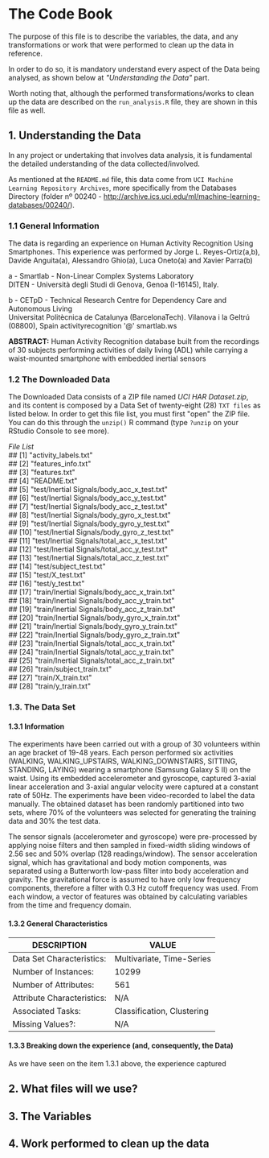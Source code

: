 # The Code Book
The purpose of this file is to describe the variables, the data, and any transformations or work that were performed to clean up the data in reference.

In order to do so, it is mandatory understand every aspect of the Data being analysed, as shown below at *"Understanding the Data"* part. 

Worth noting that, although the performed transformations/works to clean up the data are described on the `run_analysis.R` file, they are shown in this file as well. 

## 1. Understanding the Data

In any project or undertaking that involves data analysis, it is fundamental the detailed understanding of the data collected/involved.

As mentioned at the `README.md` file, this data come from `UCI Machine Learning Repository Archives`, more specifically from the Databases Directory (folder nº 00240 - <http://archive.ics.uci.edu/ml/machine-learning-databases/00240/>).

### 1.1 General Information
      
The data is regarding an experience on Human Activity Recognition Using Smartphones.
This experience was performed by Jorge L. Reyes-Ortiz(a,b), Davide Anguita(a), Alessandro Ghio(a), Luca Oneto(a) and Xavier Parra(b)

a - Smartlab - Non-Linear Complex Systems Laboratory  
DITEN - Università degli Studi di Genova, Genoa (I-16145), Italy. 

b - CETpD - Technical Research Centre for Dependency Care and Autonomous Living  
Universitat Politècnica de Catalunya (BarcelonaTech). Vilanova i la Geltrú (08800), Spain
activityrecognition '@' smartlab.ws 

**ABSTRACT:** Human Activity Recognition database built from the recordings of 30 subjects performing activities of daily living (ADL) while carrying a waist-mounted smartphone with embedded inertial sensors 

### 1.2 The Downloaded Data

The Downloaded Data consists of a ZIP file named *UCI HAR Dataset.zip*, and its content is composed by a Data Set of twenty-eight (28) `TXT files` as listed below. In order to get this file list, you must first "open" the ZIP file. You can do this through the `unzip()` R command (type `?unzip` on your RStudio Console to see more).

*File List*  
                  ##  [1] "activity_labels.txt"                         
                  ##  [2] "features_info.txt"                           
                  ##  [3] "features.txt"                                
                  ##  [4] "README.txt"                                  
                  ##  [5] "test/Inertial Signals/body_acc_x_test.txt"   
                  ##  [6] "test/Inertial Signals/body_acc_y_test.txt"   
                  ##  [7] "test/Inertial Signals/body_acc_z_test.txt"   
                  ##  [8] "test/Inertial Signals/body_gyro_x_test.txt"  
                  ##  [9] "test/Inertial Signals/body_gyro_y_test.txt"  
                  ## [10] "test/Inertial Signals/body_gyro_z_test.txt"  
                  ## [11] "test/Inertial Signals/total_acc_x_test.txt"  
                  ## [12] "test/Inertial Signals/total_acc_y_test.txt"  
                  ## [13] "test/Inertial Signals/total_acc_z_test.txt"  
                  ## [14] "test/subject_test.txt"                       
                  ## [15] "test/X_test.txt"                             
                  ## [16] "test/y_test.txt"                             
                  ## [17] "train/Inertial Signals/body_acc_x_train.txt"  
                  ## [18] "train/Inertial Signals/body_acc_y_train.txt"  
                  ## [19] "train/Inertial Signals/body_acc_z_train.txt"  
                  ## [20] "train/Inertial Signals/body_gyro_x_train.txt"  
                  ## [21] "train/Inertial Signals/body_gyro_y_train.txt"  
                  ## [22] "train/Inertial Signals/body_gyro_z_train.txt"  
                  ## [23] "train/Inertial Signals/total_acc_x_train.txt"  
                  ## [24] "train/Inertial Signals/total_acc_y_train.txt"  
                  ## [25] "train/Inertial Signals/total_acc_z_train.txt"  
                  ## [26] "train/subject_train.txt"                     
                  ## [27] "train/X_train.txt"                           
                  ## [28] "train/y_train.txt"  

### 1.3. The Data Set

#### 1.3.1 Information
The experiments have been carried out with a group of 30 volunteers within an age bracket of 19-48 years. Each person performed six activities (WALKING, WALKING_UPSTAIRS, WALKING_DOWNSTAIRS, SITTING, STANDING, LAYING) wearing a smartphone (Samsung Galaxy S II) on the waist. Using its embedded accelerometer and gyroscope, captured 3-axial linear acceleration and 3-axial angular velocity were captured at a constant rate of 50Hz. The experiments have been video-recorded to label the data manually. The obtained dataset has been randomly partitioned into two sets, where 70% of the volunteers was selected for generating the training data and 30% the test data. 
      
The sensor signals (accelerometer and gyroscope) were pre-processed by applying noise filters and then sampled in fixed-width sliding windows of 2.56 sec and 50% overlap (128 readings/window). The sensor acceleration signal, which has gravitational and body motion components, was separated using a Butterworth low-pass filter into body acceleration and gravity. The gravitational force is assumed to have only low frequency components, therefore a filter with 0.3 Hz cutoff frequency was used. From each window, a vector of features was obtained by calculating variables from the time and frequency domain.

#### 1.3.2 General Characteristics
 DESCRIPTION                  | VALUE 
------------------------------| --------------------------
Data Set Characteristics:     | Multivariate, Time-Series
Number of Instances:          | 10299
Number of Attributes:         | 561
Attribute Characteristics:    | N/A
Associated Tasks:             | Classification, Clustering 
Missing Values?:              | N/A

#### 1.3.3 Breaking down the experience (and, consequently, the Data)

As we have seen on the item 1.3.1 above, the experience captured 

## 2. What files will we use? 

## 3. The Variables

## 4. Work performed to clean up the data
